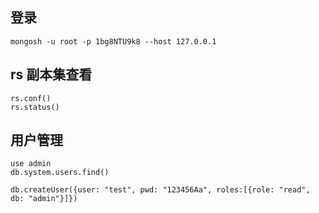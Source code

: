 ## 登录
```
mongosh -u root -p 1bg8NTU9k8 --host 127.0.0.1
```

## rs 副本集查看

```
rs.conf()
rs.status()
```

## 用户管理

```
use admin
db.system.users.find()

db.createUser({user: "test", pwd: "123456Aa", roles:[{role: "read", db: "admin"}]})
```